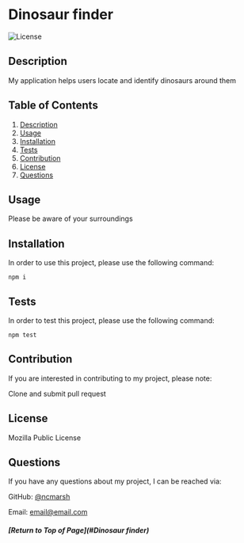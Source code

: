 # Dinosaur finder
  
![License](<https://img.shields.io/static/v1?label=license&message=Mozilla Public License&color=brightgreen>)

## Description
My application helps users locate and identify dinosaurs around them

## Table of Contents

1. [Description](#Description)
1. [Usage](#Usage)
1. [Installation](#Installation)
1. [Tests](#Tests)
1. [Contribution](#Contribution)
1. [License](#License)
1. [Questions](#Questions)

## Usage
Please be aware of your surroundings

## Installation
In order to use this project, please use the following command:

    npm i

## Tests
In order to test this project, please use the following command:

    npm test

## Contribution
If you are interested in contributing to my project, please note:

Clone and submit pull request

## License
Mozilla Public License

## Questions
If you have any questions about my project, I can be reached via:

GitHub: [@ncmarsh](https://github.com/ncmarsh)

Email: email@email.com

##### [Return to Top of Page](#Dinosaur finder)
